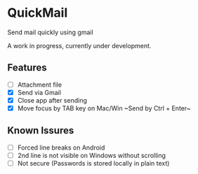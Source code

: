 # QuickMail
Send mail quickly using gmail

A work in progress, currently under development.

## Features

- [ ] Attachment file
- [x] Send via Gmail
- [x] Close app after sending
- [x] Move focus by TAB key on Mac/Win ~Send by Ctrl + Enter~

## Known Issures

- [ ] Forced line breaks on Android
- [ ] 2nd line is not visible on Windows without scrolling
- [ ] Not secure (Passwords is stored locally in plain text)
